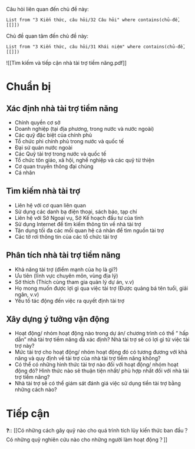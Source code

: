 Câu hỏi liên quan đến chủ đề này:
```dataview
List from "3 Kiến thức, câu hỏi/32 Câu hỏi" where contains(chủ-đề,[[]]) 
```

Chủ đề quan tâm đến chủ đề này:
```dataview
List from "3 Kiến thức, câu hỏi/31 Khái niệm" where contains(chủ-đề,[[]]) 
```
![[Tìm kiếm và tiếp cận nhà tài trợ tiềm năng.pdf]]
# Chuẩn bị
## Xác định nhà tài trợ tiềm năng
- Chính quyền cơ sở
- Doanh nghiệp (tại địa phương, trong nước và nước ngoài)
- Các quỹ đặc biệt của chính phủ
- Tổ chức phi chính phủ trong nước và quốc tế
- Đại sứ quán nước ngoài
- Các Quỹ tài trợ trong nước và quốc tế
- Tổ chức tôn giáo, xã hội, nghề nghiệp và các quỹ từ thiện
- Cơ quan truyền thông đại chúng
- Cá nhân
## Tìm kiếm nhà tài trợ
- Liên hệ với cơ quan liên quan
- Sử dụng các danh bạ điện thoại, sách báo, tạp chí
- Liên hệ với Sở Ngoại vụ, Sở Kế hoạch đầu tư của tỉnh
- Sử dụng Internet để tìm kiếm thông tin về nhà tài trợ
- Tận dụng tối đa các mối quan hệ cá nhân để tìm nguồn tài trợ
- Các tờ rơi thông tin của các tổ chức tài trợ
## Phân tích nhà tài trợ tiềm năng
- Khả năng tài trợ (điểm mạnh của họ là gì?)
- Ưu tiên (lĩnh vực chuyên môn, vùng địa lý)
- Sở thích (Thích cùng tham gia quản lý dự án, v.v)
- Họ mong muốn được lợi gì qua việc tài trợ (Được quảng bá tên tuổi, giải ngân, v.v)
- Yếu tố tác động đến việc ra quyết định tài trợ
## Xây dựng ý tưởng vận động
- Hoạt động/ nhóm hoạt động nào trong dự án/ chương trình có thể “ hấp dẫn” nhà tài trợ tiềm năng đã xác định? Nhà tài trợ sẽ có lợi gì từ việc tài trợ này?
- Mức tài trợ cho hoạt động/ nhóm hoạt động đó có tương đương với khả năng và quy định về tài trợ của nhà tài trợ tiềm năng không?
- Có thể có những hình thức tài trợ nào đối với hoạt động/ nhóm hoạt động đó? Hình thức nào sẽ thuận tiện nhất/ phù hợp nhất đối với nhà tài trợ tiềm năng?
- Nhà tài trợ sẽ có thể giám sát đánh giá việc sử dụng tiền tài trợ bằng những cách nào?
# Tiếp cận


❓:: [[Có những cách gây quỹ nào cho quá trình tích lũy kiến thức ban đầu？Có những quỹ nghiên cứu nào cho những người làm hoạt động？]] 
